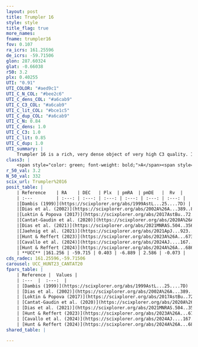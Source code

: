 ```yaml
---
layout: post
title: Trumpler 16
style: style
title_flag: true
more_names: 
fname: trumpler16
fov: 0.107
ra_icrs: 161.25596
de_icrs: -59.71506
glon: 287.60324
glat: -0.66038
r50: 3.2
plx: 0.40255
UTI: "0.91"
UTI_COLOR: "#aed9c1"
UTI_C_N_COL: "#bee2c6"
UTI_C_dens_COL: "#a6cab9"
UTI_C_C3_COL: "#a6cab9"
UTI_C_lit_COL: "#bce1c5"
UTI_C_dup_COL: "#a6cab9"
UTI_C_N: 0.84
UTI_C_dens: 1.0
UTI_C_C3: 1.0
UTI_C_lit: 0.85
UTI_C_dup: 1.0
UTI_summary: |
    Trumpler 16 is a rich, very dense object of very high C3 quality. It is well-studied in the literature.
class3: |
    <span style="color: green; font-weight: bold;">A</span><span style="color: green; font-weight: bold;">A</span>
r_50_val: 3.2
N_50_val: 332
scix_url: Trumpler%2016
posit_table: |
    | Reference    | RA    | DEC   | Plx  | pmRA  | pmDE   |  Rv  |
    | :---         | :---: | :---: | :---: | :---: | :---: | :---: |
    |[Dambis (1999)](https://scixplorer.org/abs/1999AstL...25....7D) | 161.292 | -59.717 | -- | -- | -- | -- |
    |[Dias et al. (2002)](https://scixplorer.org/abs/2002A%26A...389..871D) | 161.292 | -59.717 | -- | -6.94 | 1.41 | -22.78 |
    |[Loktin & Popova (2017)](https://scixplorer.org/abs/2017AstBu..72..257L) | 161.295 | -59.717 | -- | -6.94 | 1.41 | -25.0 |
    |[Cantat-Gaudin et al. (2020)](https://scixplorer.org/abs/2020A%26A...640A...1C) | 161.253 | -59.7 | 0.389 | -6.864 | 2.509 | -- |
    |[Dias et al. (2021)](https://scixplorer.org/abs/2021MNRAS.504..356D) | 161.25 | -59.694 | 0.39 | -6.903 | 2.521 | -- |
    |[Jaehnig et al. (2021)](https://scixplorer.org/abs/2021ApJ...923..129J) | 161.236 | -59.708 | 0.416 | -6.88 | 2.556 | -- |
    |[Hunt & Reffert (2023)](https://scixplorer.org/abs/2023A%26A...673A.114H) | 161.265 | -59.697 | 0.402 | -6.908 | 2.606 | -2.885 |
    |[Cavallo et al. (2024)](https://scixplorer.org/abs/2024AJ....167...12C) | 161.236 | -59.736 | 0.403 | -- | -- | -- |
    |[Hunt & Reffert (2024)](https://scixplorer.org/abs/2024A%26A...686A..42H) | 161.265 | -59.697 | 0.402 | -6.908 | 2.606 | -2.885 |
    | **UCC** |161.256 | -59.715 | 0.403 | -6.889 | 2.586 | -0.073 | 
cds_radec: 161.25596,-59.71506
carousel: UCC_HUNT23_CANTAT20
fpars_table: |
    | Reference |  Values |
    | :---  |  :---:  |
    | [Dambis (1999)](https://scixplorer.org/abs/1999AstL...25....7D) | `E_B-V_=0.486, DM0=12.04, log_age_=6.4` |
    | [Dias et al. (2002)](https://scixplorer.org/abs/2002A%26A...389..871D) | `E(B-V)=0.36, Dist=2900.0, Age=6.0` |
    | [Loktin & Popova (2017)](https://scixplorer.org/abs/2017AstBu..72..257L) | `E(B-V)=0.535, Dmod=12.268, logt=6.782` |
    | [Cantat-Gaudin et al. (2020)](https://scixplorer.org/abs/2020A%26A...640A...1C) | `AVNN=1.16, DMNN=11.62, AgeNN=7.13` |
    | [Dias et al. (2021)](https://scixplorer.org/abs/2021MNRAS.504..356D) | `Av=1.515, Dist=2077, logage=6.678, [Fe/H]=0.348` |
    | [Hunt & Reffert (2023)](https://scixplorer.org/abs/2023A%26A...673A.114H) | `AV50=1.673, diffAV50=2.301, MOD50=11.887, logAge50=6.794` |
    | [Cavallo et al. (2024)](https://scixplorer.org/abs/2024AJ....167...12C) | `AV50=1.53, dMod50=10.87, logAge50=7.33, [Fe/H]50=0.1` |
    | [Hunt & Reffert (2024)](https://scixplorer.org/abs/2024A%26A...686A..42H) | `MassJ=1796.38` |
shared_table: |
    
---
```

